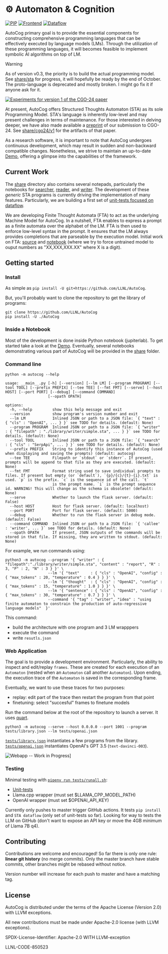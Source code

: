 &#9881; Automaton & Cognition
=============================

[![PIP](https://github.com/LLNL/AutoCog/workflows/pip/badge.svg?branch=master)](https://github.com/LLNL/AutoCog/actions)
[![Frontend](https://github.com/LLNL/AutoCog/workflows/frontend/badge.svg?branch=master)](https://github.com/LLNL/AutoCog/actions)
[![Dataflow](https://github.com/LLNL/AutoCog/workflows/dataflow/badge.svg?branch=master)](https://github.com/LLNL/AutoCog/actions)

AutoCog primary goal is to provide the essential components for constructing comprehensive programming languages that can be effectively executed by language models (LMs). Through the utilization of these programming languages, it will becomes feasible to implement symbolic AI algorithms on top of LM.

> [!WARNING]
> As of version v0.3, the priority is to build the actual programming model.
> See [share/sta](https://github.com/LLNL/AutoCog/tree/wip/share/sta) for progress, it will hopefully be ready by the end of October.
> The proto-language is deprecated and mostly broken. I might go fix it if anyone ask for it.

[![Experiments for version 1 of the CGO-24 paper](./share/cgo24/v1/composite.png)](./share/cgo24/v1)

At present, AutoCog offers Structured Thoughts Automaton (STA) as its sole Programming Model. STA's language is inherently low-level and may present challenges in terms of maintenance. For those interested in delving deeper, we have also made available a [preprint](https://arxiv.org/abs/2306.10196) of our submission to CGO-24. See [share/cgo24/v1](./share/cgo24/v1) for the artifacts of that paper.

As a research software, it is important to note that AutoCog undergoes continuous development, which may result in sudden and non-backward compatible changes. Nonetheless, we strive to maintain an up-to-date [Demo](./demo.ipynb), offering a glimpse into the capabilities of the framework. 

## Current Work

The [share](./share) directory also contains several notepads, particularly the notebooks for [searcher](./share/searcher.ipynb), [reader](./share/reader.ipynb), and [writer](./share/writer.ipynb). The development of these _generic_ STA programs is currently driving the implementation of many features. Particularly, we are building a first set of [unit-tests focused on dataflow](./tests/unittests).

We are developing Finite Thought Automata (FTA) to act as the underlying Machine Model for AutoCog. In a nutshell, FTA enables to express a prompt as a finite automata over the alphabet of the LM. FTA is then used to enforce low-level syntax in the prompt. It ensures that the LM always provides completions that are parseable by the execution model. Initial work on FTA: [source](./autocog/automatons/fta) and [notebook](./share/fta.ipynb) (where we try to force untrained model to ouput numbers as "XX,XXX,XXX.XX" where X is a digit).

## Getting started

### Install

As simple as `pip install -U git+https://github.com/LLNL/AutoCog`.

But, you'll probably want to clone the repository to get the library of programs:
```
git clone https://github.com/LLNL/AutoCog
pip install -U ./AutoCog
```

### Inside a Notebook

Most of the development is done inside Python notebook (jupiterlab).
To get started take a look at the [Demo](./demo.ipynb).
Eventually, several notebooks demonstrating various part of AutoCog will be provided in the [share](./share) folder.

### Command line

`python -m autocog --help`

```
usage: __main__.py [-h] [--version] [--lm LM] [--program PROGRAM] [--tool TOOL] [--prefix PREFIX] [--tee TEE] [--fmt FMT] [--serve] [--host HOST] [--port PORT] [--debug] [--command COMMAND]
                   [--opath OPATH]

options:
  -h, --help         show this help message and exit
  --version          show program's version number and exit
  --lm LM            Inlined JSON or path to a JSON file: `{ "text" : { "cls" : "OpenAI", ... } }` see TODO for details. (default: None)
  --program PROGRAM  Inlined JSON or path to a JSON file: `{ "writer" : { "filepath" : "./library/writer/simple.sta", ... } }` see TODO for details. (default: None)
  --tool TOOL        Inlined JSON or path to a JSON file: `{ "search" : { "cls" : "SerpApi", ... } }` see TODO for details. (default: None)
  --prefix PREFIX    String to identify this instance of AutoCog (used when displaying and saving the prompts) (default: autocog)
  --tee TEE          Filepath or `stdout` or `stderr`. If present, prompts will be append to that file as they are executed. (default: None)
  --fmt FMT          Format string used to save individual prompts to files. If present but empty (or `default`), `{p}/{c}/{t}-{i}.txt` is used. `p` is the prefix. `c` is the sequence id of the call. `t`
                     is the prompt name. `i` is the prompt sequence id. WARNING! This will change as the schema is obsolete! (default: None)
  --serve            Whether to launch the flask server. (default: False)
  --host HOST        Host for flask server. (default: localhost)
  --port PORT        Port for flask server. (default: 5000)
  --debug            Whether to run the flask server in debug mode. (default: False)
  --command COMMAND  Inlined JSON or path to a JSON file: `{ 'callee' : 'writer', ... }` see TODO for details. (default: None)
  --opath OPATH      If present, JSON outputs of the commands will be stored in that file. If missing, they are written to stdout. (default: None)
```

For example, we run commands using:
```
python3 -m autocog --program '{ "writer" : { "filepath":"./library/writer/simple.sta", "content" : "report", "R" : 3, "P" : 2, "N" : 3 } }' \
                   --lm '{ "text"     : { "cls" : "OpenAI", "config" : { "max_tokens" : 20, "temperature" : 0.4 } } }' \
                   --lm '{ "thought"  : { "cls" : "OpenAI", "config" : { "max_tokens" : 15, "temperature" : 1.0 } } }' \
                   --lm '{ "sentence" : { "cls" : "OpenAI", "config" : { "max_tokens" : 30, "temperature" : 0.7 } } }' \
                   --command '{ "tag" : "writer", "idea" : "using finite automaton to constrain the production of auto-regressive language models"  }'
```
This command:
 - build the architecture with one program and 3 LM wrapppers
 - execute the command
 - write `resutls.json`

### Web Application

The goal is to provide a development environment.
Particularly, the ability to inspect and edit/replay `frames`.
These are created for each execution of an `Automaton` (nested when an `Automaton` call another `Automaton`).
Upon ending, the execution trace of the `Automaton` is saved in the corresponding frame.

Eventually, we want to use these traces for two purposes:
 - replay: edit part of the trace then restart the program from that point
 - finetuning: select "succesful" frames to finetune models

Run the command below at the root of the repository to launch a server. It uses [quart](http://pgjones.gitlab.io/quart).
```
python3 -m autocog --serve --host 0.0.0.0 --port 1001 --program tests/library.json --lm tests/openai.json
```
[`tests/library.json`](./tests/library.json) instantiates a few programs from the library.
[`tests/openai.json`](./tests/openai.json) instantiates OpenAI's GPT 3.5 (`text-davinci-003`).

![Webapp -- Work in Progress](./share/webapp/webapp.png)]

### Testing

Minimal testing with [`pipenv run tests/runall.sh`](./tests/runall.sh):
 - [Unit-tests](./tests/unittests)
 - Llama.cpp wrapper (must set $LLAMA_CPP_MODEL_PATH)
 - OpenAI wrapper (must set $OPENAI_API_KEY)
 
Currently only pushes to master trigger GitHub actions.
It tests `pip install` and `STA dataflow` (only set of unit-tests so far).
Looking for way to tests the LLM on GitHub (don't want to expose an API key or move the 4GB minimum of Llama 7B q4).

## Contributing

Contributions are welcome and encouraged!
So far there is only one rule: **linear git history** (no merge commits).
Only the master branch have stable commits, other branches might be rebased without notice.

Version number will increase for each push to master and have a matching tag.

## License

AutoCog is distributed under the terms of the Apache License (Version 2.0) with LLVM exceptions.

All new contributions must be made under Apache-2.0 license (with LLVM exceptions).

SPDX-License-Identifier: Apache-2.0 WITH LLVM-exception

LLNL-CODE-850523
